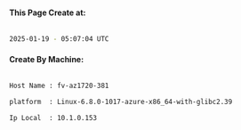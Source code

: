 
   
#### This Page Create at:

```bash

2025-01-19 - 05:07:04 UTC

```

#### Create By Machine:

```bash

Host Name : fv-az1720-381

platform  : Linux-6.8.0-1017-azure-x86_64-with-glibc2.39

Ip Local  : 10.1.0.153

```

